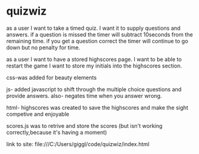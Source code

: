 # quizwiz
as a user I want to take a timed quiz.
I want it to supply questions and answers.
if a question is missed the timer will subtract 10seconds from the remaining time.
if you get a question correct the timer will continue to go down but no penalty for time.

as a user I want to have a stored highscores page.
I want to be able to restart the game 
I want to store my initials into the highscores section.

css-was added for beauty elements

js- added javascript to shift through the multiple choice questions and provide answers. also- negates time when you answer wrong.

html- highscores was created to save the highscores and make the sight competive and enjoyable

scores.js was to retrive and store the scores
(but isn't working correctly,because it's having a moment)

link to site: file:///C:/Users/giggl/code/quizwiz/index.html


